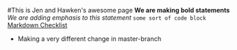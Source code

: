 #This is Jen and Hawken's awesome page
**We are making bold statements**
*We are adding emphasis to this statement*
`some sort of code block`
[Markdown Checklist](https://github.com/adam-p/markdown-here/wiki/Markdown-Cheatsheet#links)
* Making a very different change in master-branch